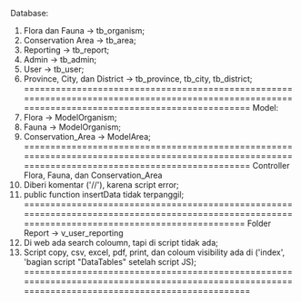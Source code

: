 Database:
1. Flora dan Fauna -> tb_organism;
2. Conservation Area -> tb_area;
3. Reporting -> tb_report;
4. Admin -> tb_admin;
5. User -> tb_user;
6. Province, City, dan District -> tb_province, tb_city, tb_district;
=================================================================================================================================================
Model:
1. Flora -> ModelOrganism;
2. Fauna -> ModelOrganism;
3. Conservation_Area -> ModelArea;
=================================================================================================================================================
Controller Flora, Fauna, dan Conservation_Area
1. Diberi komentar ('//'), karena script error;
2. public function insertData tidak terpanggil;
================================================================================================================================================
Folder Report -> v_user_reporting
1. Di web ada search coloumn, tapi di script tidak ada;
2. Script copy, csv, excel, pdf, print, dan coloum visibility ada di ('index', 'bagian script "DataTables" setelah script JS);
=================================================================================================================================================
